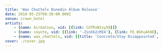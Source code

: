 ```yaml
---
title: 'Wax Chattels Dunedin Album Release'
date: 2018-05-25T08:30:00.000Z
venue: crown_hotel
artists:
    - {name: birdation, vid: [{link: CUfRvW1xy5Q}]}
    - {name: coyote, vid: [{link: '-ZsnXb2cMI4'}, {link: FE_BGhuAh8E}, {title: 'Catatonic Death Trance', link: 4oPf74rn_5g}]}
    - {name: wax_chattels, vid: [{title: 'Concrete/Stay Disappointed', link: q4RnoNhhjqU}, {link: Zn6m8j_8Ndw}, {title: Gillian, link: I2XQIrqmicM}, {link: bHEUwf9RTWc}]}
cover: ./cover.jpg
---
```


